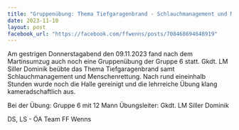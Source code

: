 ```yaml
---
title: "Gruppenübung: Thema Tiefgaragenbrand - Schlauchmanagement und Menschenrettung"
date: 2023-11-10
layout: post
facebook_url: "https://facebook.com/ffwenns/posts/708468694648919"
---
```


Am gestrigen Donnerstagabend den 09.11.2023 fand nach dem Martinsumzug auch noch eine Gruppenübung der Gruppe 6 statt. Gkdt. LM Siller Dominik beübte das Thema Tiefgaragenbrand samt Schlauchmanagement und Menschenrettung. Nach rund eineinhalb Stunden wurde noch die Halle gereinigt und die lehrreiche Übung klang kameradschaftlich aus.

Bei der Übung:
 Gruppe 6 mit 12 Mann
 Übungsleiter: Gkdt. LM Siller Dominik

 DS, LS - ÖA Team FF Wenns